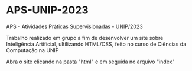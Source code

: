 # APS-UNIP-2023
APS - Atividades Práticas Supervisionadas - UNIP/2023

Trabalho realizado em grupo a fim de desenvolver um site sobre Inteligência Artificial,
ultilizando HTML/CSS, feito no curso de Ciências da Computação na UNIP

Abra o site clicando na pasta "html" e em seguida no arquivo "index"
